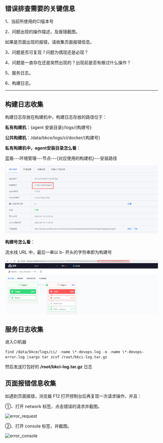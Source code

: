 ## 错误排查需要的关键信息

1、当前所使用的CI版本号

2、问题出现的操作描述，及报错截图。

如果是页面出现的报错，请收集页面报错信息。

3、问题是否可复现？问题为偶现还是必现？

4、问题是一直存在还是突然出现的？出现前是否有做过什么操作？

5、服务日志。

6、构建日志。



---

## 构建日志收集

构建日志存放在构建机中，构建日志存放的路径位于：

**私有构建机**：{agent 安装目录}/logs/{构建号}

**公共构建机**：/data/bkce/logs/ci/docker/{构建号}



**私有构建机中，agent安装目录怎么看**：

蓝盾---环境管理---节点---{对应使用的构建机}---安装路径

![agent安装目录](../../assets/build_log_url.png)

**构建号怎么看**：

流水线 URL 中，最后一串以 b- 开头的字符串即为构建号

![构建号](../../assets/build_id.png)



## 服务日志收集

进入CI机器

```find /data/bkce/logs/ci/ -name \*-devops.log -o -name \*-devops-error.log |xargs tar zcvf /root/bkci-log.tar.gz```

然后发送打包好的 **/root/bkci-log.tar.gz** 日志



## 页面报错信息收集

如遇到页面报错，浏览器 F12 打开控制台后再复现一次请求操作，并且：

①、打开 network 标签，点击错误的请求并截图。

![error_request](../../assets/error_request.png)



②、打开 console 标签，并截图。

![error_console](../../assets/weberror_console.png)

